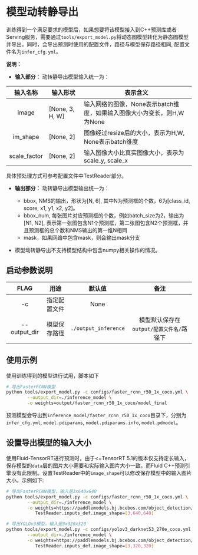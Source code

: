 # 模型动转静导出

训练得到一个满足要求的模型后，如果想要将该模型接入到C++预测库或者Serving服务，需要通过`tools/export_model.py`将动态图模型转化为静态图模型并导出。同时，会导出预测时使用的配置文件，路径与模型保存路径相同, 配置文件名为`infer_cfg.yml`。

**说明：**

- **输入部分：** 动转静导出模型输入统一为：

| 输入名称 | 输入形状 | 表示含义 |
| :---------: | ----------- | ---------- |
| image |  [None, 3, H, W] | 输入网络的图像，None表示batch维度，如果输入图像大小为变长，则H,W为None |
| im_shape | [None, 2] | 图像经过resize后的大小，表示为H,W, None表示batch维度 |
| scale_factor | [None, 2] | 输入图像大小比真实图像大小，表示为scale_y, scale_x |


具体预处理方式可参考配置文件中TestReader部分。


- **输出部分：** 动转静导出模型输出统一为：

  - bbox, NMS的输出，形状为[N, 6], 其中N为预测框的个数，6为[class_id, score, x1, y1, x2, y2]。
  - bbox\_num, 每张图片对应预测框的个数，例如batch_size为2，输出为[N1, N2], 表示第一张图包含N1个预测框，第二张图包含N2个预测框，并且预测框的总个数和NMS输出的第一维N相同
  - mask，如果网络中包含mask，则会输出mask分支

- 模型动转静导出不支持模型结构中包含numpy相关操作的情况。


## 启动参数说明

|      FLAG      |      用途      |    默认值    |                 备注                      |
|:--------------:|:--------------:|:------------:|:-----------------------------------------:|
|       -c       |  指定配置文件  |     None     |                                           |
|  --output_dir  |  模型保存路径  |  `./output_inference`  |  模型默认保存在`output/配置文件名/`路径下 |

## 使用示例

使用训练得到的模型进行试用，脚本如下

```bash
# 导出FasterRCNN模型
python tools/export_model.py -c configs/faster_rcnn_r50_1x_coco.yml \
        --output_dir=./inference_model \
        -o weights=output/faster_rcnn_r50_1x_coco/model_final
```

预测模型会导出到`inference_model/faster_rcnn_r50_1x_coco`目录下，分别为`infer_cfg.yml`, `model.pdiparams`,  `model.pdiparams.info`, `model.pdmodel`。


## 设置导出模型的输入大小

使用Fluid-TensorRT进行预测时，由于<=TensorRT 5.1的版本仅支持定长输入，保存模型的`data`层的图片大小需要和实际输入图片大小一致。而Fluid C++预测引擎没有此限制。设置TestReader中的`image_shape`可以修改保存模型中的输入图片大小。示例如下:

```bash
# 导出FasterRCNN模型，输入是3x640x640
python tools/export_model.py -c configs/faster_rcnn_r50_1x_coco.yml \
        --output_dir=./inference_model \
        -o weights=https://paddlemodels.bj.bcebos.com/object_detection/dygraph/faster_rcnn_r50_1x_coco.pdparams \
           TestReader.inputs_def.image_shape=[3,640,640]

# 导出YOLOv3模型，输入是3x320x320
python tools/export_model.py -c configs/yolov3_darknet53_270e_coco.yml \
        --output_dir=./inference_model \
        -o weights=https://paddlemodels.bj.bcebos.com/object_detection/dygraph/yolov3_darknet53_270e_coco.pdparams \
           TestReader.inputs_def.image_shape=[3,320,320]

```
